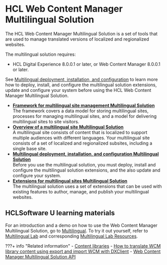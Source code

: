 # HCL Web Content Manager Multilingual Solution

The HCL Web Content Manager Multilingual Solution is a set of tools that are used to manage translated versions of localized and regionalized websites.

The multilingual solution requires:

-   HCL Digital Experience 8.0.0.1 or later, or Web Content Manager 8.0.0.1 or later.

See [Multilingual deployment, installation, and configuration](./mls_install/index.md) to learn more how to deploy, install, and configure the multilingual solution extensions, update and configure your system before using the HCL Web Content Manager Multilingual Solution.

-   **[Framework for multilingual site management Multilingual Solution](wcm_mls_framework.md)**  
The framework covers a data model for storing multilingual sites, processes for managing multilingual sites, and a model for delivering multilingual sites to site visitors.
-   **[Overview of a multilingual site Multilingual Solution](wcm_mls_ovr.md)**  
A multilingual site consists of content that is localized to support multiple audiences with different languages. Your multilingual site consists of a set of localized and regionalized subsites, including a single base site.
-   **[Multilingual deployment, installation, and configuration Multilingual Solution](./mls_install/index.md)**  
Before you use the multilingual solution, you must deploy, install and configure the multilingual solution extensions, and the also update and configure your system.
-   **[Extensions for multilingual sites Multilingual Solution](./mls_extension/index.md)**  
The multilingual solution uses a set of extensions that can be used with existing features to author, manage, and publish your multilingual websites.

## HCLSoftware U learning materials

For an introduction and a demo on how to use the Web Content Manager Multilingual Solution, go to [Multilingual](https://hclsoftwareu.hcltechsw.com/component/axs/?view=sso_config&id=3&forward=https%3A%2F%2Fhclsoftwareu.hcltechsw.com%2Fcourses%2Flesson%2F%3Fid%3D2792). To try it out yourself, refer to [Multilingual Lab](https://hclsoftwareu.hcltechsw.com/images/Lc4sMQCcN5uxXmL13gSlsxClNTU3Mjc3NTc4MTc2/DS_Academy/DX/Business_User/HDX-BU-200_Multilingual_Lab.pdf) and corresponding [Multilingual Lab Resources](https://hclsoftwareu.hcltechsw.com/images/Lc4sMQCcN5uxXmL13gSlsxClNTU3Mjc3NTc4MTc2/DS_Academy/DX/Business_User/HDX-BU-200_Multilingual_Lab_Resources.zip).


???+ info "Related information"
    - [Content libraries](../../../build_sites/create_sites/building_website/content_libraries/index.md)
    - [How to translate WCM library content using export and import WCM with DXClient](../../../extend_dx/development_tools/dxclient/dxclient_artifact_types/wcm_mls_export_import.md)
    - [Web Content Manager Multilingual Solution API](../../wcm_development/wcm_dev_api/wcm_mls_api.md)